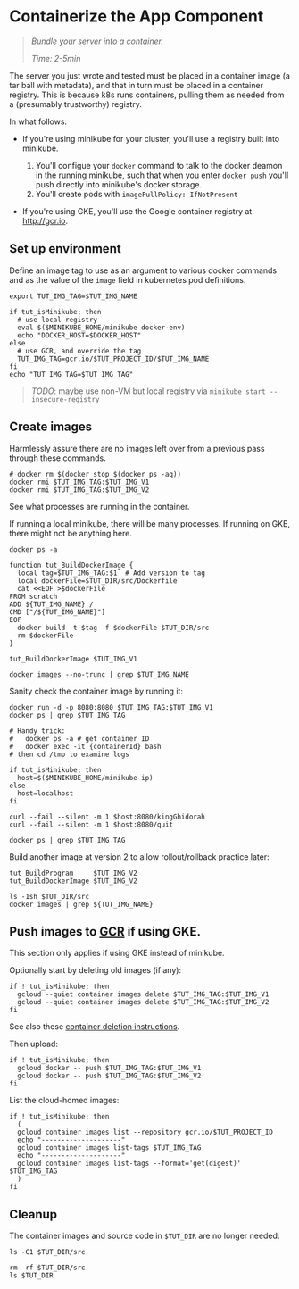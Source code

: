 # Containerize the App Component

> _Bundle your server into a container._
>
> _Time: 2-5min_


The server you just wrote and tested must be placed in
a container image (a tar ball with metadata), and that
in turn must be placed in a container registry.  This
is because k8s runs containers, pulling them as needed
from a (presumably trustworthy) registry.


In what follows:

 * If you're using minikube for your cluster, you'll use a
   registry built into minikube.
   1. You'll configue your `docker` command to talk to the
      docker deamon in the running minikube, such that
      when you enter `docker push` you'll push directly
      into minikube's docker storage.
   2. You'll create pods with `imagePullPolicy: IfNotPresent`

 * If you're using GKE, you'll use the
   Google container registry at http://gcr.io.

## Set up environment

Define an image tag to use as an argument to various
docker commands and as the value of the `image` field
in kubernetes pod definitions.

<!-- @defineEnv @test @debug -->
```
export TUT_IMG_TAG=$TUT_IMG_NAME
```

<!-- @defineImageTag @test @debug -->
```
if tut_isMinikube; then
  # use local registry
  eval $($MINIKUBE_HOME/minikube docker-env)
  echo "DOCKER_HOST=$DOCKER_HOST"
else
  # use GCR, and override the tag
  TUT_IMG_TAG=gcr.io/$TUT_PROJECT_ID/$TUT_IMG_NAME
fi
echo "TUT_IMG_TAG=$TUT_IMG_TAG"
```

> _TODO_: maybe use non-VM but local registry via `minikube start --insecure-registry`

## Create images

Harmlessly assure there are no images left over from
a previous pass through these commands.

<!-- @rmDockerImages -->
```
# docker rm $(docker stop $(docker ps -aq))
docker rmi $TUT_IMG_TAG:$TUT_IMG_V1
docker rmi $TUT_IMG_TAG:$TUT_IMG_V2
```

See what processes are running in the container.

If running a local minikube, there will be many processes.
If running on GKE, there might not be anything here.

<!-- @peekAtRunning @test @debug -->
```
docker ps -a
```

<!-- @funcCreateImage @test -->
```
function tut_BuildDockerImage {
  local tag=$TUT_IMG_TAG:$1  # Add version to tag
  local dockerFile=$TUT_DIR/src/Dockerfile
  cat <<EOF >$dockerFile
FROM scratch
ADD ${TUT_IMG_NAME} /
CMD ["/${TUT_IMG_NAME}"]
EOF
  docker build -t $tag -f $dockerFile $TUT_DIR/src
  rm $dockerFile
}
```

<!-- @createImageV1 @test -->
```
tut_BuildDockerImage $TUT_IMG_V1
```

<!-- @listImages @test @debug -->
```
docker images --no-trunc | grep $TUT_IMG_NAME
```

Sanity check the container image by running it:

<!-- @runDockerImage @test @debug -->
```
docker run -d -p 8080:8080 $TUT_IMG_TAG:$TUT_IMG_V1
docker ps | grep $TUT_IMG_TAG

# Handy trick:
#   docker ps -a # get container ID
#   docker exec -it {containerId} bash
# then cd /tmp to examine logs

if tut_isMinikube; then
  host=$($MINIKUBE_HOME/minikube ip)
else
  host=localhost
fi

curl --fail --silent -m 1 $host:8080/kingGhidorah
curl --fail --silent -m 1 $host:8080/quit
```

<!-- @confirmNoService @test -->
```
docker ps | grep $TUT_IMG_TAG
```

Build another image at version 2 to allow
rollout/rollback practice later:

<!-- @buildVersion2 @test -->
```
tut_BuildProgram     $TUT_IMG_V2
tut_BuildDockerImage $TUT_IMG_V2
```

<!-- @confirmDockerCache @test @debug -->
```
ls -1sh $TUT_DIR/src
docker images | grep ${TUT_IMG_NAME}
```

[GCR]: http://gcr.io

## Push images to [GCR] if using GKE.

This section only applies if using GKE instead of minikube.

Optionally start by deleting old images (if any):

<!-- @deleteImages -->
```
if ! tut_isMinikube; then
  gcloud --quiet container images delete $TUT_IMG_TAG:$TUT_IMG_V1
  gcloud --quiet container images delete $TUT_IMG_TAG:$TUT_IMG_V2
fi
```

See also these [container deletion instructions].

[container deletion instructions]: https://cloud.google.com/container-registry/docs/quickstart

Then upload:

<!-- @uploadImages -->
```
if ! tut_isMinikube; then
  gcloud docker -- push $TUT_IMG_TAG:$TUT_IMG_V1
  gcloud docker -- push $TUT_IMG_TAG:$TUT_IMG_V2
fi
```

List the cloud-homed images:

<!-- @listImages -->
```
if ! tut_isMinikube; then
  (
  gcloud container images list --repository gcr.io/$TUT_PROJECT_ID
  echo "--------------------"
  gcloud container images list-tags $TUT_IMG_TAG
  echo "--------------------"
  gcloud container images list-tags --format='get(digest)' $TUT_IMG_TAG
  )
fi
```

## Cleanup

The container images and source code in `$TUT_DIR` are no longer needed:

<!-- @lsSrc @test -->
```
ls -C1 $TUT_DIR/src
```

<!-- @removeSrc @test -->
```
rm -rf $TUT_DIR/src
ls $TUT_DIR
```

   <!--
   notes about using a local, but not inside minikube, docker daemon:

   Flag `-p` publishes the container port (5000 in this case) to the host.
   Optionally add flag `--restart always` if it crashes for some reason.
   The `--name` flag assignes the name, and `registry:2` is the
   [container's tag](https://hub.docker.com/_/registry/).

   docker run -d -p 5000:5000 --name registry registry:2
   # Stop it with: docker stop registry
   -->
